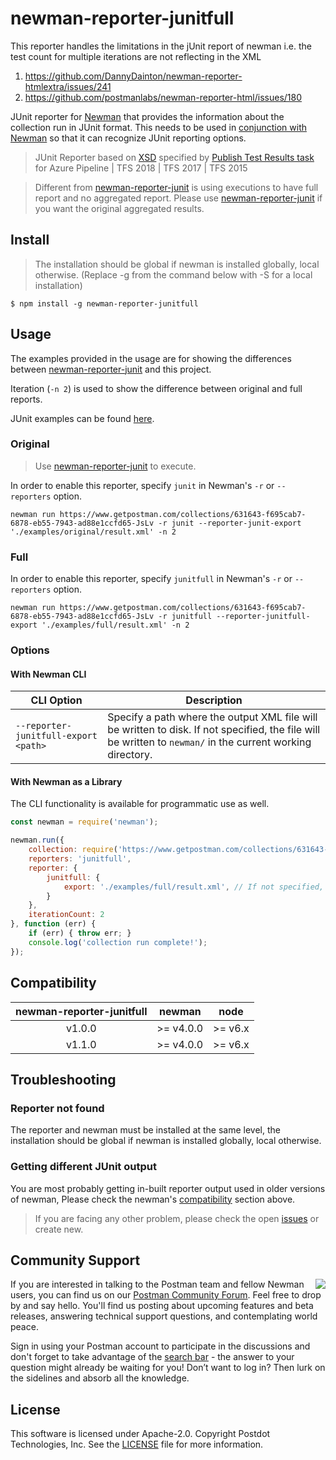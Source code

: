 # newman-reporter-junitfull

This reporter handles the limitations in the jUnit report of newman i.e. the test count for multiple iterations are not reflecting in the XML
1. https://github.com/DannyDainton/newman-reporter-htmlextra/issues/241
2. https://github.com/postmanlabs/newman-reporter-html/issues/180

JUnit reporter for [Newman](https://github.com/postmanlabs/newman) that provides the information about the collection run in JUnit format.
This needs to be used in [conjunction with Newman](https://github.com/postmanlabs/newman#external-reporters) so that it can recognize JUnit reporting options.

> JUnit Reporter based on [XSD](https://github.com/windyroad/JUnit-Schema/blob/master/JUnit.xsd) specified by [Publish Test Results task](https://docs.microsoft.com/en-us/azure/devops/pipelines/tasks/test/publish-test-results?view=vsts&tabs=yaml) for Azure Pipeline | TFS 2018 | TFS 2017 | TFS 2015

> Different from [newman-reporter-junit](https://github.com/postmanlabs/newman/blob/develop/lib/reporters/junit/index.js) is using executions to have full report and no aggregated report.
Please use [newman-reporter-junit](https://github.com/postmanlabs/newman/blob/develop/lib/reporters/junit/index.js) if you want the original aggregated results.

## Install
> The installation should be global if newman is installed globally, local otherwise. (Replace -g from the command below with -S for a local installation)

```console
$ npm install -g newman-reporter-junitfull
```

## Usage
The examples provided in the usage are for showing the differences between [newman-reporter-junit](https://github.com/postmanlabs/newman/blob/develop/lib/reporters/junit/index.js) and this project.

Iteration (```-n 2```) is used to show the difference between original and full reports.

JUnit examples can be found [here](https://github.com/martijnvandervlag/newman-reporter-junitfull/tree/master/examples).

### Original
> Use [newman-reporter-junit](https://github.com/postmanlabs/newman/blob/develop/lib/reporters/junit/index.js) to execute.

In order to enable this reporter, specify `junit` in Newman's `-r` or `--reporters` option.

```console
newman run https://www.getpostman.com/collections/631643-f695cab7-6878-eb55-7943-ad88e1ccfd65-JsLv -r junit --reporter-junit-export './examples/original/result.xml' -n 2
```

### Full

In order to enable this reporter, specify `junitfull` in Newman's `-r` or `--reporters` option.

```console
newman run https://www.getpostman.com/collections/631643-f695cab7-6878-eb55-7943-ad88e1ccfd65-JsLv -r junitfull --reporter-junitfull-export './examples/full/result.xml' -n 2
```

### Options

#### With Newman CLI

| CLI Option  | Description       |
|-------------|-------------------|
| `--reporter-junitfull-export <path>` | Specify a path where the output XML file will be written to disk. If not specified, the file will be written to `newman/` in the current working directory. |

#### With Newman as a Library
The CLI functionality is available for programmatic use as well.

```javascript
const newman = require('newman');

newman.run({
    collection: require('https://www.getpostman.com/collections/631643-f695cab7-6878-eb55-7943-ad88e1ccfd65-JsLv'), // can also provide a URL or path to a local JSON file.
    reporters: 'junitfull',
    reporter: {
        junitfull: {
            export: './examples/full/result.xml', // If not specified, the file will be written to `newman/` in the current working directory.
        }
    },
	iterationCount: 2
}, function (err) {
	if (err) { throw err; }
    console.log('collection run complete!');
});
```

## Compatibility

| **newman-reporter-junitfull** | **newman** | **node** |
|:-----------------------------:|:----------:|:--------:|
|            v1.0.0             | >= v4.0.0  | >= v6.x  |
|            v1.1.0             | >= v4.0.0  | >= v6.x  |

## Troubleshooting

### Reporter not found
The reporter and newman must be installed at the same level, the installation should be global if newman is installed globally, local otherwise.

### Getting different JUnit output
You are most probably getting in-built reporter output used in older versions of newman, Please check the newman's [compatibility](#compatibility) section above.

> If you are facing any other problem, please check the open [issues](https://github.com/martijnvandervlag/newman-reporter-junitfull/issues) or create new.

## Community Support

<img src="https://avatars1.githubusercontent.com/u/3220138?v=3&s=120" align="right" />
If you are interested in talking to the Postman team and fellow Newman users, you can find us on our <a href="https://community.getpostman.com">Postman Community Forum</a>. Feel free to drop by and say hello. You'll find us posting about upcoming features and beta releases, answering technical support questions, and contemplating world peace.

Sign in using your Postman account to participate in the discussions and don't forget to take advantage of the <a href="https://community.getpostman.com/search?q=newman">search bar</a> - the answer to your question might already be waiting for you! Don’t want to log in? Then lurk on the sidelines and absorb all the knowledge.


## License
This software is licensed under Apache-2.0. Copyright Postdot Technologies, Inc. See the [LICENSE](LICENSE) file for more information.
